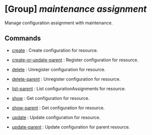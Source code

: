 # [Group] _maintenance assignment_

Manage configuration assignment with maintenance.

## Commands

- [create](/Commands/maintenance/assignment/_create.md)
: Create configuration for resource.

- [create-or-update-parent](/Commands/maintenance/assignment/_create-or-update-parent.md)
: Register configuration for resource.

- [delete](/Commands/maintenance/assignment/_delete.md)
: Unregister configuration for resource.

- [delete-parent](/Commands/maintenance/assignment/_delete-parent.md)
: Unregister configuration for resource.

- [list-parent](/Commands/maintenance/assignment/_list-parent.md)
: List configurationAssignments for resource.

- [show](/Commands/maintenance/assignment/_show.md)
: Get configuration for resource.

- [show-parent](/Commands/maintenance/assignment/_show-parent.md)
: Get configuration for resource.

- [update](/Commands/maintenance/assignment/_update.md)
: Update configuration for resource.

- [update-parent](/Commands/maintenance/assignment/_update-parent.md)
: Update configuration for parent resource.
